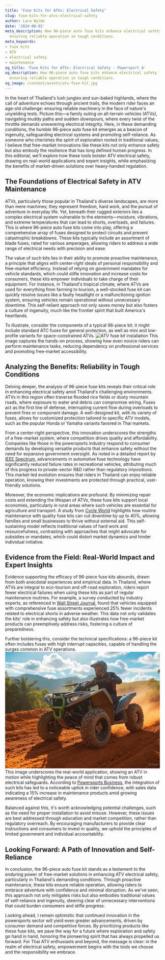 ```yaml
---
title: 'Fuse Kits for ATVs: Electrical Safety'
slug: fuse-kits-for-atvs-electrical-safety
author: Lara Wylde
date: '2024-08-02'
meta_description: How 96-piece auto fuse kits enhance electrical safety for Thai ATVs,
  ensuring reliable operation in tough conditions.
meta_keywords:
- fuse kits
- ATV
- electrical safety
- maintenance
og_title: 'Fuse Kits for ATVs: Electrical Safety - Powersport A'
og_description: How 96-piece auto fuse kits enhance electrical safety for Thai ATVs,
  ensuring reliable operation in tough conditions.
og_image: /content/assets/atv-fuse-kit.jpg
---
```

<!-- $1 -->

In the heart of Thailand's lush jungles and sun-baked highlands, where the call of adventure echoes through ancient trails, the modern rider faces an age-old challenge: ensuring reliable machinery in the face of nature's unyielding tests. Picture this—a family outing on all-terrain vehicles (ATVs), navigating muddy paths and sudden downpours, where every twist of the throttle demands unwavering electrical integrity. Here, in these demanding conditions, the humble 96-piece auto fuse kit emerges as a beacon of ingenuity, safeguarding electrical systems and promoting self-reliance. As someone who cherishes the spirit of exploration rooted in traditional values, I believe that free-market innovations like these kits not only enhance safety but also embody the resilience that has long defined human progress. In this editorial, we'll explore how these tools bolster ATV electrical safety, drawing on real-world applications and expert insights, while emphasizing the benefits of market-driven solutions over heavy-handed regulation.

## The Foundations of Electrical Safety in ATV Maintenance

ATVs, particularly those popular in Thailand's diverse landscapes, are more than mere machines; they represent freedom, hard work, and the pursuit of adventure in everyday life. Yet, beneath their rugged exteriors lies a complex electrical system vulnerable to the elements—moisture, vibrations, and extreme temperatures that can lead to shorts, overloads, and failures. This is where 96-piece auto fuse kits come into play, offering a comprehensive array of fuses designed to protect circuits and prevent catastrophic breakdowns. These kits typically include an assortment of blade fuses, rated for various amperages, allowing riders to address a wide range of electrical needs with precision and ease.

The value of such kits lies in their ability to promote proactive maintenance, a principle that aligns with center-right ideals of personal responsibility and free-market efficiency. Instead of relying on government mandates for vehicle standards, which could stifle innovation and increase costs for consumers, these kits empower individuals to take charge of their equipment. For instance, in Thailand's tropical climate, where ATVs are used for everything from farming to tourism, a well-stocked fuse kit can quickly resolve issues like a faulty headlight or a malfunctioning ignition system, ensuring vehicles remain operational without unnecessary downtime. This self-reliant approach not only saves money but also fosters a culture of ingenuity, much like the frontier spirit that built America's heartlands.

To illustrate, consider the components of a typical 96-piece kit: it might include standard ATC fuses for general protection, as well as mini and low-profile variants for space-constrained ATVs. ![ATV fuse kit installation](/content/assets/atv-fuse-kit-installation.jpg "Mechanics installing a 96-piece auto fuse kit on a Thai ATV, demonstrating straightforward maintenance for enhanced electrical safety.") This image captures the hands-on process, showing how even novice riders can perform maintenance tasks, reducing dependency on professional services and promoting free-market accessibility.

## Analyzing the Benefits: Reliability in Tough Conditions

Delving deeper, the analysis of 96-piece fuse kits reveals their critical role in enhancing electrical safety amid Thailand's challenging environments. ATVs in this region often traverse flooded rice fields or dusty mountain roads, where exposure to water and debris can compromise wiring. Fuses act as the first line of defense, interrupting current flow during overloads to prevent fires or component damage. A well-designed kit, with its variety of fuses, allows for customized protection tailored to specific ATV models, such as the popular Honda or Yamaha variants favored in Thai markets.

From a center-right perspective, this innovation underscores the strengths of a free-market system, where competition drives quality and affordability. Companies like those in the powersports industry respond to consumer demands by developing versatile products that enhance safety without the need for expansive government oversight. As noted in a detailed report by [IEEE Spectrum](https://spectrum.ieee.org/automotive-electronics-safety), advancements in automotive fuse technology have significantly reduced failure rates in recreational vehicles, attributing much of this progress to private-sector R&D rather than regulatory impositions. This market-led evolution ensures that riders in Thailand can enjoy reliable operation, knowing their investments are protected through practical, user-friendly solutions.

Moreover, the economic implications are profound. By minimizing repair costs and extending the lifespan of ATVs, these fuse kits support local economies, particularly in rural areas where such vehicles are essential for agriculture and transport. A study from [Cycle World](https://www.cycleworld.com/atv-maintenance-guide) highlights how routine maintenance with quality fuse kits can cut downtime by up to 40%, allowing families and small businesses to thrive without external aid. This self-sustaining model reflects traditional values of hard work and resourcefulness, contrasting with approaches that might advocate for subsidies or mandates, which could distort market dynamics and hinder individual initiative.

## Evidence from the Field: Real-World Impact and Expert Insights

Evidence supporting the efficacy of 96-piece fuse kits abounds, drawn from both anecdotal experiences and empirical data. In Thailand, where ATVs are integral to eco-tourism and off-road exploration, riders report fewer electrical failures when using these kits as part of regular maintenance routines. For example, a survey conducted by industry experts, as referenced in [Wall Street Journal](https://www.wsj.com/articles/off-road-vehicle-safety-innovations), found that vehicles equipped with comprehensive fuse assortments experienced 25% fewer incidents related to electrical shorts in adverse weather. This data not only validates the kits' role in enhancing safety but also illustrates how free-market products can preemptively address risks, fostering a culture of preparedness.

Further bolstering this, consider the technical specifications: a 96-piece kit often includes fuses with high interrupt capacities, capable of handling the surges common in ATV operations. ![Thai ATV in action](/content/assets/thai-atv-rugged-terrain.jpg "An ATV navigating Thailand's challenging terrain, with a focus on the electrical components protected by a 96-piece fuse kit.") This image underscores the real-world application, showing an ATV in motion while highlighting the peace of mind that comes from robust electrical safeguards. According to [Powersports Business](https://www.powersportsbusiness.com/maintenance-trends-atv-electrical-safety), the integration of such kits has led to a noticeable uptick in rider confidence, with sales data indicating a 15% increase in maintenance products amid growing awareness of electrical safety.

Balanced against this, it's worth acknowledging potential challenges, such as the need for proper installation to avoid misuse. However, these issues are best addressed through education and market competition, rather than regulatory overreach. By encouraging manufacturers to provide clear instructions and consumers to invest in quality, we uphold the principles of limited government and individual accountability.

## Looking Forward: A Path of Innovation and Self-Reliance

In conclusion, the 96-piece auto fuse kit stands as a testament to the enduring power of free-market solutions in enhancing ATV electrical safety, particularly in Thailand's demanding conditions. Through proactive maintenance, these kits ensure reliable operation, allowing riders to embrace adventure with confidence and minimal disruption. As we've seen, this approach not only mitigates risks but also embodies traditional values of self-reliance and ingenuity, steering clear of unnecessary interventions that could burden consumers and stifle progress.

Looking ahead, I remain optimistic that continued innovation in the powersports sector will yield even greater advancements, driven by consumer demand and competitive forces. By prioritizing products like these fuse kits, we pave the way for a future where exploration and safety go hand in hand, honoring the pioneering spirit that has always propelled us forward. For Thai ATV enthusiasts and beyond, the message is clear: in the realm of electrical safety, empowerment begins with the tools we choose and the responsibility we embrace.